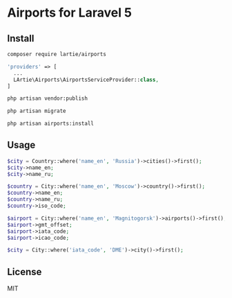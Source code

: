 # Airports for Laravel 5

## Install

```bash
composer require lartie/airports
```

```php
'providers' => [
  ...
  LArtie\Airports\AirportsServiceProvider::class,
]
```

```bash
php artisan vendor:publish

php artisan migrate

php artisan airports:install
```

## Usage

```php
$city = Country::where('name_en', 'Russia')->cities()->first();
$city->name_en;
$city->name_ru;

$country = City::where('name_en', 'Moscow')->country()->first();
$country->name_en;
$country->name_ru;
$country->iso_code;

$airport = City::where('name_en', 'Magnitogorsk')->airports()->first();
$airport->gmt_offset;
$airport->iata_code;
$airport->icao_code;

$city = City::where('iata_code', 'DME')->city()->first();
```

## License 

MIT
